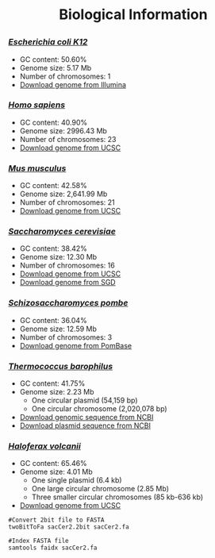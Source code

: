 <h1><p align="center">Biological Information</p></h1>

### [*Escherichia coli K12*](https://www.ncbi.nlm.nih.gov/genome/167)
* GC content: 50.60%
* Genome size: 5.17 Mb
* Number of chromosomes: 1
* [Download genome from Illumina](http://support.illumina.com/sequencing/sequencing_software/igenome.html)

### [*Homo sapiens*](https://www.ncbi.nlm.nih.gov/genome/51)
* GC content: 40.90%
* Genome size: 2996.43 Mb
* Number of chromosomes: 23
* [Download genome from UCSC](http://hgdownload.soe.ucsc.edu/goldenPath/hg38/bigZips/)

### [*Mus musculus*](https://www.ncbi.nlm.nih.gov/genome/?term=Mus+musculus+%28house+mouse%29)
* GC content: 42.58%
* Genome size: 2,641.99 Mb
* Number of chromosomes: 21
* [Download genome from UCSC](http://hgdownload.soe.ucsc.edu/goldenPath/mm10/bigZips/)

### [*Saccharomyces cerevisiae*](https://www.ncbi.nlm.nih.gov/genome/15)
* GC content: 38.42%
* Genome size: 12.30 Mb
* Number of chromosomes: 16
* [Download genome from UCSC](http://hgdownload.soe.ucsc.edu/goldenPath/sacCer2/bigZips/)
* [Download genome from SGD](http://www.yeastgenome.org/)

### [*Schizosaccharomyces pombe*](https://www.ncbi.nlm.nih.gov/genome/14)
* GC content: 36.04%
* Genome size: 12.59 Mb
* Number of chromosomes: 3
* [Download genome from PomBase](https://www.pombase.org/downloads/genome-datasets)

### [*Thermococcus barophilus*](https://www.ncbi.nlm.nih.gov/genome/1564)
* GC content: 41.75%
* Genome size: 2.23 Mb
     * One circular plasmid (54,159 bp)
     * One circular chromosome (2,020,078 bp)
* [Download genomic sequence from NCBI](https://www.ncbi.nlm.nih.gov/nuccore/NC_014804.1)
* [Download plasmid sequence from NCBI](https://www.ncbi.nlm.nih.gov/nuccore/NC_015471.1)

### [*Haloferax volcanii*](https://www.ncbi.nlm.nih.gov/genome/1149)
* GC content: 65.46%
* Genome size: 4.01 Mb
    * One single plasmid (6.4 kb)
    * One large circular chromosome (2.85 Mb)
    * Three smaller circular chromosomes (85 kb-636 kb)
* [Download genome from UCSC](http://archaea.ucsc.edu/cgi-bin/hgGateway?db=haloVolc1)

```
#Convert 2bit file to FASTA
twoBitToFa sacCer2.2bit sacCer2.fa

#Index FASTA file
samtools faidx sacCer2.fa
```
